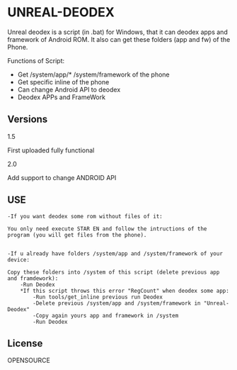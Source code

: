 UNREAL-DEODEX
=========

Unreal deodex is a script (in .bat) for Windows, that it can deodex apps and framework of Android ROM. It also can get these folders (app and fw) of the Phone.

Functions of Script:
  - Get /system/app/* /system/framework of the phone
  - Get specific inline of the phone
  - Can change Android API to deodex
  - Deodex APPs and FrameWork

Versions
--------------

1.5

First uploaded fully functional

2.0

Add support to change ANDROID API

USE
--------------

```
-If you want deodex some rom without files of it: 

You only need execute STAR EN and follow the intructions of the program (you will get files from the phone).


-If u already have folders /system/app and /system/framework of your device:

Copy these folders into /system of this script (delete previous app and framdework):
	-Run Deodex
	*If this script throws this error "RegCount" when deodex some app:
		-Run tools/get_inline previous run Deodex
		-Delete previous /system/app and /system/framework in "Unreal-Deodex"
		-Copy again yours app and framework in /system
		-Run Deodex

```


License
----

OPENSOURCE
